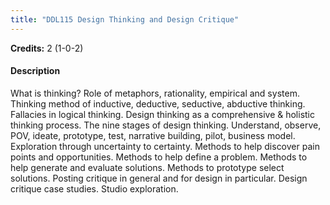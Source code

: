```yaml
---
title: "DDL115 Design Thinking and Design Critique"
---
```

**Credits:** 2 (1-0-2)

#### Description
What is thinking? Role of metaphors, rationality, empirical and system. Thinking method of inductive, deductive, seductive, abductive thinking. Fallacies in logical thinking. Design thinking as a comprehensive & holistic thinking process. The nine stages of design thinking. Understand, observe, POV, ideate, prototype, test, narrative building, pilot, business model. Exploration through uncertainty to certainty. Methods to help discover pain points and opportunities. Methods to help define a problem. Methods to help generate and evaluate solutions. Methods to prototype select solutions. Posting critique in general and for design in particular. Design critique case studies. Studio exploration.